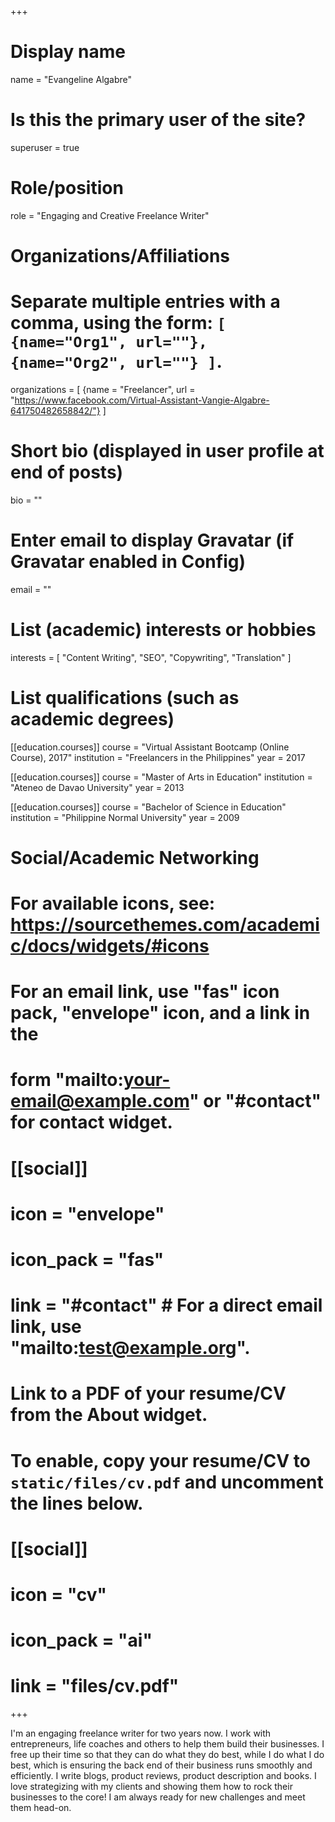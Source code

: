 +++
# Display name
name = "Evangeline Algabre"

# Is this the primary user of the site?
superuser = true

# Role/position
role = "Engaging and Creative Freelance Writer"

# Organizations/Affiliations
#   Separate multiple entries with a comma, using the form: `[ {name="Org1", url=""}, {name="Org2", url=""} ]`.
organizations = [ {name = "Freelancer", url = "https://www.facebook.com/Virtual-Assistant-Vangie-Algabre-641750482658842/"} ]

# Short bio (displayed in user profile at end of posts)
bio = ""

# Enter email to display Gravatar (if Gravatar enabled in Config)
email = ""

# List (academic) interests or hobbies
interests = [
  "Content Writing",
  "SEO",
  "Copywriting",
  "Translation"
]

# List qualifications (such as academic degrees)
[[education.courses]]
  course = "Virtual Assistant Bootcamp (Online Course), 2017"
  institution = "Freelancers in the Philippines"
  year = 2017

[[education.courses]]
  course = "Master of Arts in Education"
  institution = "Ateneo de Davao University"
  year = 2013
  
[[education.courses]]
  course = "Bachelor of Science in Education"
  institution = "Philippine Normal University"
  year = 2009

# Social/Academic Networking
# For available icons, see: https://sourcethemes.com/academic/docs/widgets/#icons
#   For an email link, use "fas" icon pack, "envelope" icon, and a link in the
#   form "mailto:your-email@example.com" or "#contact" for contact widget.

# [[social]]
#  icon = "envelope"
#  icon_pack = "fas"
#  link = "#contact"  # For a direct email link, use "mailto:test@example.org".

# Link to a PDF of your resume/CV from the About widget.
# To enable, copy your resume/CV to `static/files/cv.pdf` and uncomment the lines below.
# [[social]]
#  icon = "cv"
#  icon_pack = "ai"
#  link = "files/cv.pdf"

+++

I'm an engaging freelance writer for two years now. I work with entrepreneurs, life coaches and others to help them build their businesses. I free up their time so that they can do what they do best, while I do what I do best, which is ensuring the back end of their business runs smoothly and efficiently. I write blogs, product reviews, product description and books. I love strategizing with my clients and showing them how to rock their businesses to the core! I am always ready for new challenges and meet them head-on.
      